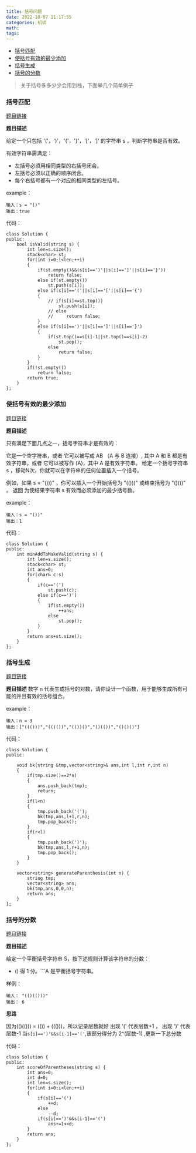 ```yaml
---
title: 括号问题
date: 2022-10-07 11:17:55
categories: 机试
math:
tags:
---
```

<!-- TOC -->

- [括号匹配](#括号匹配)
- [使括号有效的最少添加](#使括号有效的最少添加)
- [括号生成](#括号生成)
- [括号的分数](#括号的分数)

<!-- /TOC -->

>关于括号多多少少会用到栈，下面举几个简单例子
### 括号匹配
[题目链接](https://leetcode.cn/problems/valid-parentheses/)

**题目描述**

给定一个只包括 '('，')'，'{'，'}'，'['，']' 的字符串 s ，判断字符串是否有效。

有效字符串需满足：

* 左括号必须用相同类型的右括号闭合。
* 左括号必须以正确的顺序闭合。
* 每个右括号都有一个对应的相同类型的左括号。

example：
```
输入：s = "()"
输出：true
```

代码：
```
class Solution {
public:
    bool isValid(string s) {
        int len=s.size();
        stack<char> st;
        for(int i=0;i<len;++i)
        {
            if(st.empty()&&(s[i]==')'||s[i]==']'||s[i]=='}'))
                return false;
            else if(st.empty())
                st.push(s[i]);
            else if(s[i]=='('||s[i]=='['||s[i]=='{')
            {
                // if(s[i]<=st.top())
                    st.push(s[i]);
                // else
                //     return false;
            }
            else if(s[i]==')'||s[i]==']'||s[i]=='}')
            {
                if(st.top()==s[i]-1||st.top()==s[i]-2)
                    st.pop();
                else 
                    return false;
            }
        }
        if(!st.empty())
            return false;
        return true;
    }
};
```


### 使括号有效的最少添加
[题目链接](https://leetcode.cn/problems/minimum-add-to-make-parentheses-valid/)

**题目描述**

只有满足下面几点之一，括号字符串才是有效的：

它是一个空字符串，或者
它可以被写成 AB （A 与 B 连接）, 其中 A 和 B 都是有效字符串，或者
它可以被写作 (A)，其中 A 是有效字符串。
给定一个括号字符串 s ，移动N次，你就可以在字符串的任何位置插入一个括号。

例如，如果 s = "()))" ，你可以插入一个开始括号为 "(()))" 或结束括号为 "())))" 。
返回 为使结果字符串 s 有效而必须添加的最少括号数。

example：
```
输入：s = "())"
输出：1
```
代码：
```
class Solution {
public:
    int minAddToMakeValid(string s) {
        int len=s.size();
        stack<char> st;
        int ans=0;
        for(char& c:s)
        {
            if(c=='(')
                st.push(c);
            else if(c==')')
            {
                if(st.empty())
                    ++ans;
                else
                    st.pop();
            }
        }
        return ans+st.size();
    }
};
```

### 括号生成
[题目链接](https://leetcode.cn/problems/generate-parentheses/)

**题目描述**
数字 n 代表生成括号的对数，请你设计一个函数，用于能够生成所有可能的并且有效的括号组合。

example：
```
输入：n = 3
输出：["((()))","(()())","(())()","()(())","()()()"]
```

代码：
```
class Solution {
public:

    void bk(string &tmp,vector<string>& ans,int l,int r,int n)
    {
        if(tmp.size()==2*n)
        {
            ans.push_back(tmp);
            return;
        }
        if(l<n)
        {
            tmp.push_back('(');
            bk(tmp,ans,l+1,r,n);
            tmp.pop_back();
        }
        if(r<l)
        {
            tmp.push_back(')');
            bk(tmp,ans,l,r+1,n);
            tmp.pop_back();
        }
    }

    vector<string> generateParenthesis(int n) {
        string tmp;
        vector<string> ans;
        bk(tmp,ans,0,0,n);
        return ans;
    }
};
```

### 括号的分数

[题目链接](https://leetcode.cn/problems/score-of-parentheses/)

**题目描述**

给定一个平衡括号字符串 S，按下述规则计算该字符串的分数：

* () 得 1 分。```A 是平衡括号字符串。

样例：
```
输入： "(()(()))"
输出： 6
```

**思路**

因为(()(())) = (()) + ((()))，所以记录层数就好 
出现 '(' 代表层数+1 ， 出现 ')' 代表层数-1
当`s[i]==')'&&s[i-1]=='('`,该部分得分为 2^(层数-1) ,更新一下总分数

代码：
```
class Solution {
public:
    int scoreOfParentheses(string s) {
        int ans=0;
        int d=0;
        int len=s.size();
        for(int i=0;i<len;++i)
        {
            if(s[i]=='(')
                ++d;
            else
                --d;
            if(s[i]==')'&&s[i-1]=='(')
                ans+=1<<d;
        }
        return ans;
    }
};
```
